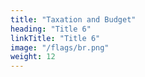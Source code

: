 ```yaml
---
title: "Taxation and Budget"
heading: "Title 6"
linkTitle: "Title 6"
image: "/flags/br.png"
weight: 12
---
```

